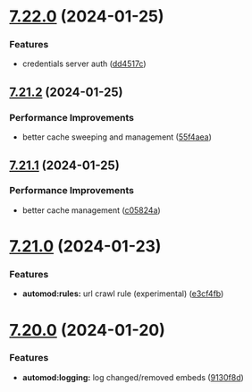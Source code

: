 # [7.22.0](https://github.com/onesoft-sudo/sudobot/compare/v7.21.2...v7.22.0) (2024-01-25)


### Features

* credentials server auth ([dd4517c](https://github.com/onesoft-sudo/sudobot/commit/dd4517c9645ee1b5b972872fa66919b94ded735c))



## [7.21.2](https://github.com/onesoft-sudo/sudobot/compare/v7.21.1...v7.21.2) (2024-01-25)


### Performance Improvements

* better cache sweeping and management ([55f4aea](https://github.com/onesoft-sudo/sudobot/commit/55f4aea0cf21154e05abad7d71003a190b05187c))



## [7.21.1](https://github.com/onesoft-sudo/sudobot/compare/v7.21.0...v7.21.1) (2024-01-25)


### Performance Improvements

* better cache management ([c05824a](https://github.com/onesoft-sudo/sudobot/commit/c05824afd9f7549d1530110059bbb6a1c51afd26))



# [7.21.0](https://github.com/onesoft-sudo/sudobot/compare/v7.20.0...v7.21.0) (2024-01-23)


### Features

* **automod:rules:** url crawl rule (experimental) ([e3cf4fb](https://github.com/onesoft-sudo/sudobot/commit/e3cf4fb5f04a91754678020d8826ebb5f94e404f))



# [7.20.0](https://github.com/onesoft-sudo/sudobot/compare/v7.19.0...v7.20.0) (2024-01-20)


### Features

* **automod:logging:** log changed/removed embeds ([9130f8d](https://github.com/onesoft-sudo/sudobot/commit/9130f8d147769046fdff193c4b802c3f336fcf00))



